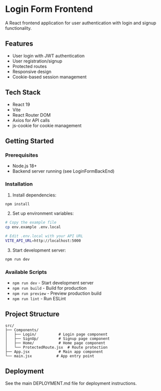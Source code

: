 # Login Form Frontend

A React frontend application for user authentication with login and signup functionality.

## Features

- User login with JWT authentication
- User registration/signup
- Protected routes
- Responsive design
- Cookie-based session management

## Tech Stack

- React 19
- Vite
- React Router DOM
- Axios for API calls
- js-cookie for cookie management

## Getting Started

### Prerequisites
- Node.js 18+
- Backend server running (see LoginFormBackEnd)

### Installation

1. Install dependencies:
```bash
npm install
```

2. Set up environment variables:
```bash
# Copy the example file
cp env.example .env.local

# Edit .env.local with your API URL
VITE_API_URL=http://localhost:5000
```

3. Start development server:
```bash
npm run dev
```

### Available Scripts

- `npm run dev` - Start development server
- `npm run build` - Build for production
- `npm run preview` - Preview production build
- `npm run lint` - Run ESLint

## Project Structure

```
src/
├── Components/
│   ├── Login/          # Login page component
│   ├── SignUp/         # Signup page component
│   ├── Home/           # Home page component
│   └── ProtectedRoute.jsx  # Route protection
├── App.jsx             # Main app component
└── main.jsx           # App entry point
```

## Deployment

See the main DEPLOYMENT.md file for deployment instructions. 
